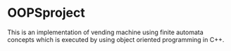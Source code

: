 # OOPSproject
This is an implementation of vending machine using finite automata concepts which is executed by using object oriented programming in C++.
